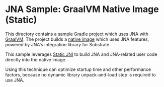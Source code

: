 # JNA Sample: GraalVM Native Image (Static)

This directory contains a sample Gradle project which uses JNA with [GraalVM](https://graalvm.org/). The project builds a
[native image](https://www.graalvm.org/latest/reference-manual/native-image/) which uses JNA features, powered by JNA's integration library for Substrate.

This sample leverages [Static JNI](https://www.blog.akhil.cc/static-jni) to build JNA and JNA-related user code
directly into the native image.

Using this technique can optimize startup time and other performance factors, because no dynamic library unpack-and-load
step is required to use JNA.

